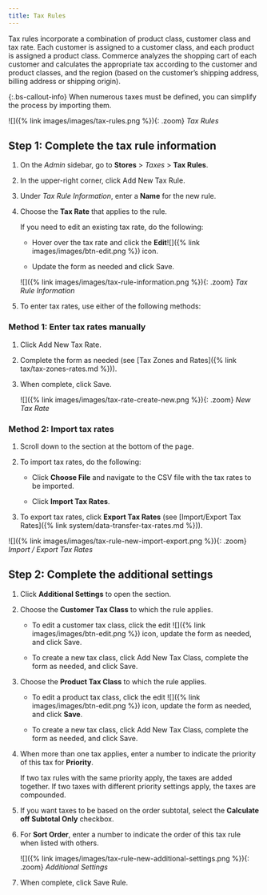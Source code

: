 ```yaml
---
title: Tax Rules
---
```


Tax rules incorporate a combination of product class, customer class and tax rate. Each customer is assigned to a customer class, and each product is assigned a product class. Commerce analyzes the shopping cart of each customer and calculates the appropriate tax according to the customer and product classes, and the region (based on the customer’s shipping address, billing address or shipping origin).

{:.bs-callout-info}
When numerous taxes must be defined, you can simplify the process by importing them.

![]({% link images/images/tax-rules.png %}){: .zoom}
_Tax Rules_

## Step 1: Complete the tax rule information

1. On the _Admin_ sidebar, go to **Stores** > _Taxes_ > **Tax Rules**.

1. In the upper-right corner, click <span class="btn">Add New Tax Rule</span>.

1. Under _Tax Rule Information_, enter a **Name** for the new rule.

1. Choose the **Tax Rate** that applies to the rule.

   If you need to edit an existing tax rate, do the following:

   - Hover over the tax rate and click the **Edit**![]({% link images/images/btn-edit.png %}) icon.

   - Update the form as needed and click <span class="btn">Save</span>.

   ![]({% link images/images/tax-rule-information.png %}){: .zoom}
   _Tax Rule Information_

1. To enter tax rates, use either of the following methods:

### Method 1: Enter tax rates manually

1. Click <span class="btn">Add New Tax Rate</span>.

1. Complete the form as needed (see [Tax Zones and Rates]({% link tax/tax-zones-rates.md %})).

1. When complete, click <span class="btn">Save</span>.

   ![]({% link images/images/tax-rate-create-new.png %}){: .zoom}
   _New Tax Rate_

### Method 2: Import tax rates

1. Scroll down to the section at the bottom of the page.

1. To import tax rates, do the following:

   - Click **Choose File** and navigate to the CSV file with the tax rates to be imported.

   - Click **Import Tax Rates**.

1. To export tax rates, click **Export Tax Rates** (see [Import/Export Tax Rates]({% link system/data-transfer-tax-rates.md %})).

![]({% link images/images/tax-rule-new-import-export.png %}){: .zoom}
_Import / Export Tax Rates_

## Step 2: Complete the additional settings

1. Click **Additional Settings** to open the section.

1. Choose the **Customer Tax Class** to which the rule applies.

   - To edit a customer tax class, click the edit ![]({% link images/images/btn-edit.png %}) icon, update the form as needed, and click <span class="btn">Save</span>.

   - To create a new tax class, click <span class="btn">Add New Tax Class</span>, complete the form as needed, and click <span class="btn">Save</span>.

1. Choose the **Product Tax Class** to which the rule applies.

   - To edit a product tax class, click the edit ![]({% link images/images/btn-edit.png %}) icon, update the form as needed, and click **Save**.

   - To create a new tax class, click <span class="btn">Add New Tax Class</span>, complete the form as needed, and click <span class="btn">Save</span>.

1. When more than one tax applies, enter a number to indicate the priority of this tax for **Priority**.

   If two tax rules with the same priority apply, the taxes are added together. If two taxes with different priority settings apply, the taxes are compounded.

1. If you want taxes to be based on the order subtotal, select the **Calculate off Subtotal Only** checkbox.

1. For **Sort Order**, enter a number to indicate the order of this tax rule when listed with others.

   ![]({% link images/images/tax-rule-new-additional-settings.png %}){: .zoom}
   _Additional Settings_

1. When complete, click <span class="btn">Save Rule</span>.
